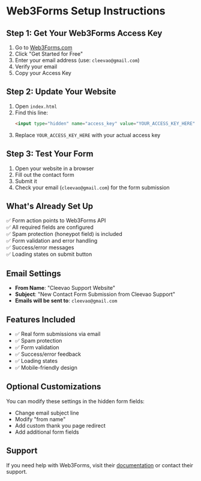 # Web3Forms Setup Instructions

## Step 1: Get Your Web3Forms Access Key

1. Go to [Web3Forms.com](https://web3forms.com)
2. Click "Get Started for Free"
3. Enter your email address (use: `cleevao@gmail.com`)
4. Verify your email
5. Copy your Access Key

## Step 2: Update Your Website

1. Open `index.html`
2. Find this line:
   ```html
   <input type="hidden" name="access_key" value="YOUR_ACCESS_KEY_HERE" />
   ```
3. Replace `YOUR_ACCESS_KEY_HERE` with your actual access key

## Step 3: Test Your Form

1. Open your website in a browser
2. Fill out the contact form
3. Submit it
4. Check your email (`cleevao@gmail.com`) for the form submission

## What's Already Set Up

✅ Form action points to Web3Forms API  
✅ All required fields are configured  
✅ Spam protection (honeypot field) is included  
✅ Form validation and error handling  
✅ Success/error messages  
✅ Loading states on submit button

## Email Settings

- **From Name**: "Cleevao Support Website"
- **Subject**: "New Contact Form Submission from Cleevao Support"
- **Emails will be sent to**: `cleevao@gmail.com`

## Features Included

- ✅ Real form submissions via email
- ✅ Spam protection
- ✅ Form validation
- ✅ Success/error feedback
- ✅ Loading states
- ✅ Mobile-friendly design

## Optional Customizations

You can modify these settings in the hidden form fields:

- Change email subject line
- Modify "from name"
- Add custom thank you page redirect
- Add additional form fields

## Support

If you need help with Web3Forms, visit their [documentation](https://docs.web3forms.com) or contact their support.
